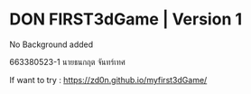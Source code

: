 # DON FIRST3dGame | Version 1 
No Background added

663380523-1 นายธนกฤต จันทร์เทศ

If want to try : https://zd0n.github.io/myfirst3dGame/
